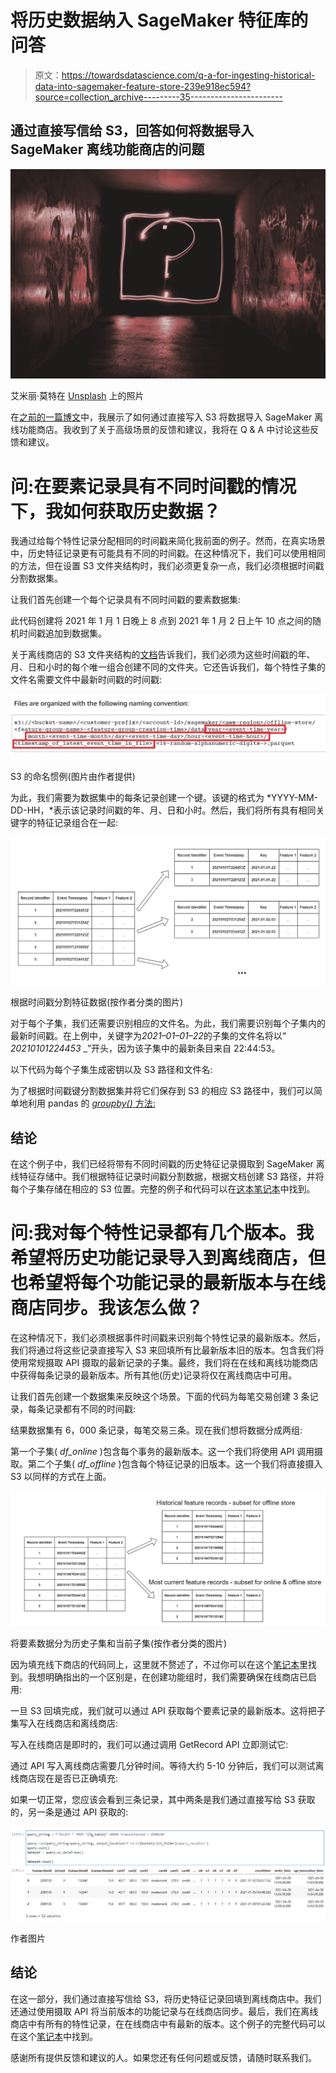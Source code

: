 # 将历史数据纳入 SageMaker 特征库的问答

> 原文：<https://towardsdatascience.com/q-a-for-ingesting-historical-data-into-sagemaker-feature-store-239e918ec594?source=collection_archive---------35----------------------->

## 通过直接写信给 S3，回答如何将数据导入 SageMaker 离线功能商店的问题

![](img/034f4851564bf12a9c12f61117acd7ca.png)

艾米丽·莫特在 [Unsplash](https://unsplash.com?utm_source=medium&utm_medium=referral) 上的照片

在[之前的一篇博文](/ingesting-historical-feature-data-into-sagemaker-feature-store-5618e41a11e6#f950-d5882f6deacb)中，我展示了如何通过直接写入 S3 将数据导入 SageMaker 离线功能商店。我收到了关于高级场景的反馈和建议，我将在 Q & A 中讨论这些反馈和建议。

# 问:在要素记录具有不同时间戳的情况下，我如何获取历史数据？

我通过给每个特性记录分配相同的时间戳来简化我前面的例子。然而，在真实场景中，历史特征记录更有可能具有不同的时间戳。在这种情况下，我们可以使用相同的方法，但在设置 S3 文件夹结构时，我们必须更复杂一点，我们必须根据时间戳分割数据集。

让我们首先创建一个每个记录具有不同时间戳的要素数据集:

此代码创建将 2021 年 1 月 1 日晚上 8 点到 2021 年 1 月 2 日上午 10 点之间的随机时间戳追加到数据集。

关于离线商店的 S3 文件夹结构的[文档](https://docs.aws.amazon.com/sagemaker/latest/dg/feature-store-offline.html)告诉我们，我们必须为这些时间戳的年、月、日和小时的每个唯一组合创建不同的文件夹。它还告诉我们，每个特性子集的文件名需要文件中最新时间戳的时间戳:

![](img/5a6306bf8d65df2784b9eaedb6d5df0a.png)

S3 的命名惯例(图片由作者提供)

为此，我们需要为数据集中的每条记录创建一个键。该键的格式为 *YYYY-MM-DD-HH，*表示该记录时间戳的年、月、日和小时。然后，我们将所有具有相同关键字的特征记录组合在一起:

![](img/0fc466707ccc3313027d6c78d3119559.png)

根据时间戳分割特征数据(按作者分类的图片)

对于每个子集，我们还需要识别相应的文件名。为此，我们需要识别每个子集内的最新时间戳。在上例中，关键字为*2021–01–01–22*的子集的文件名将以“ *20210101224453* _”开头，因为该子集中的最新条目来自 22:44:53。

以下代码为每个子集生成密钥以及 S3 路径和文件名:

为了根据时间戳键分割数据集并将它们保存到 S3 的相应 S3 路径中，我们可以简单地利用 pandas 的 [*groupby()* 方法:](https://pandas.pydata.org/docs/reference/api/pandas.DataFrame.groupby.html)

## 结论

在这个例子中，我们已经将带有不同时间戳的历史特征记录摄取到 SageMaker 离线特征存储中。我们根据特征记录时间戳分割数据，根据文档创建 S3 路径，并将每个子集存储在相应的 S3 位置。完整的例子和代码可以在[这本笔记本](https://github.com/marshmellow77/sm-feature-store-backfill/blob/main/s3-backfill_different-timestamps.ipynb)中找到。

# 问:我对每个特性记录都有几个版本。我希望将历史功能记录导入到离线商店，但也希望将每个功能记录的最新版本与在线商店同步。我该怎么做？

在这种情况下，我们必须根据事件时间戳来识别每个特性记录的最新版本。然后，我们将通过将这些记录直接写入 S3 来回填所有比最新版本旧的版本。包含我们将使用常规摄取 API 摄取的最新记录的子集。最终，我们将在在线和离线功能商店中获得每条记录的最新版本。所有其他(历史)记录将仅在离线商店中可用。

让我们首先创建一个数据集来反映这个场景。下面的代码为每笔交易创建 3 条记录，每条记录都有不同的时间戳:

结果数据集有 6，000 条记录，每笔交易三条。现在我们想将数据分成两组:

第一个子集( *df_online* )包含每个事务的最新版本。这一个我们将使用 API 调用摄取。第二个子集( *df_offline* )包含每个特征记录的旧版本。这一个我们将直接摄入 S3 以同样的方式在上面。

![](img/6bdd59a63e1c04d11c36c1b30d30c56b.png)

将要素数据分为历史子集和当前子集(按作者分类的图片)

因为填充线下商店的代码同上，这里就不赘述了，不过你可以在这个[笔记本](https://github.com/marshmellow77/sm-feature-store-backfill/blob/main/s3-backfill_sync-with-online-store.ipynb)里找到。我想明确指出的一个区别是，在创建功能组时，我们需要确保在线商店已启用:

一旦 S3 回填完成，我们就可以通过 API 获取每个要素记录的最新版本。这将把子集写入在线商店和离线商店:

写入在线商店是即时的，我们可以通过调用 GetRecord API 立即测试它:

通过 API 写入离线商店需要几分钟时间。等待大约 5-10 分钟后，我们可以测试离线商店现在是否已正确填充:

如果一切正常，您应该会看到三条记录，其中两条是我们通过直接写给 S3 获取的，另一条是通过 API 获取的:

![](img/db914213c4b02028f2ce98fe51e5f4c7.png)

作者图片

## 结论

在这一部分，我们通过直接写信给 S3，将历史特征记录回填到离线商店中。我们还通过使用摄取 API 将当前版本的功能记录与在线商店同步。最后，我们在离线商店中有所有的特性记录，在在线商店中有最新的版本。这个例子的完整代码可以在这个[笔记本](https://github.com/marshmellow77/sm-feature-store-backfill/blob/main/s3-backfill_sync-with-online-store.ipynb)中找到。

感谢所有提供反馈和建议的人。如果您还有任何问题或反馈，请随时联系我们。